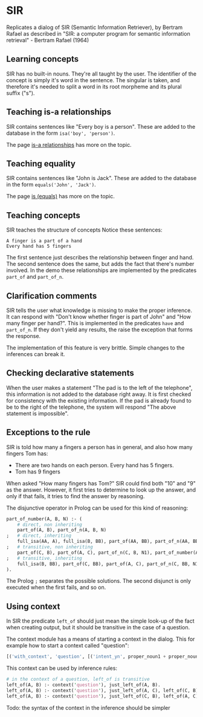 # SIR

Replicates a dialog of SIR (Semantic Information Retriever), by Bertram Rafael as described in "SIR: a computer program for semantic information retrieval" - Bertram Rafael (1964)

## Learning concepts

SIR has no built-in nouns. They're all taught by the user. The identifier of the concept is simply it's word in the sentence. The singular is taken, and therefore it's needed to split a word in its root morpheme and its plural suffix ("s").

## Teaching is-a relationships

SIR contains sentences like "Every boy is a person". These are added to the database in the form `isa('boy', 'person')`.

The page [is-a relationships](../language/is-a.md) has more on the topic.

## Teaching equality

SIR contains sentences like "John is Jack". These are added to the database in the form `equals('John', 'Jack')`.

The page [is (equals)](../language/is-equals.md) has more on the topic.

## Teaching concepts

SIR teaches the structure of concepts Notice these sentences:

    A finger is a part of a hand
    Every hand has 5 fingers

The first sentence just describes the relationship between finger and hand. The second sentence does the same, but adds the fact that there's number involved. In the demo these relationships are implemented by the predicates `part_of` and `part_of_n`.

## Clarification comments

SIR tells the user what knowledge is missing to make the proper inference. It can respond with "Don't know whether finger is part of John" and "How many finger per hand?". This is implemented in the predicates `have` and `part_of_n`. If they don't yield any results, the raise the exception that forms the response.

The implementation of this feature is very brittle. Simple changes to the inferences can break it.

## Checking declarative statements

When the user makes a statement "The pad is to the left of the telephone", this information is not added to the database right away. It is first checked for consistency with the existing information. If the pad is already found to be to the right of the telephone, the system will respond "The above statement is impossible".

## Exceptions to the rule

SIR is told how many a fingers a person has in general, and also how many fingers Tom has:

* There are two hands on each person. Every hand has 5 fingers.
* Tom has 9 fingers

When asked "How many fingers has Tom?" SIR could find both "10" and "9" as the answer. However, it first tries to determine to look up the answer, and only if that fails, it tries to find the answer by reasoning.

The disjunctive operator in Prolog can be used for this kind of reasoning:

~~~pl
part_of_number(A, B, N) :- (
    # direct, non inheriting
    part_of(A, B), part_of_n(A, B, N)
;   # direct, inheriting
    full_isa(AA, A), full_isa(B, BB), part_of(AA, BB), part_of_n(AA, BB, N)
;   # transitive, non inheriting
    part_of(C, B), part_of(A, C), part_of_n(C, B, N1), part_of_number(A, C, N2), multiply(N1, N2, N)
;   # transitive, inheriting
    full_isa(B, BB), part_of(C, BB), part_of(A, C), part_of_n(C, BB, N1), part_of_number(A, C, N2), multiply(N1, N2, N)
).
~~~

The Prolog `;` separates the possible solutions. The second disjunct is only executed when the first fails, and so on.

## Using context

In SIR the predicate `left_of` should just mean the simple look-up of the fact when creating output, but it should be transitive in the case of a question.

The context module has a means of starting a context in the dialog. This for example how to start a context called "question":

~~~python
[('with_context', 'question', [('intent_yn', proper_noun1 + proper_noun2 + preposition)])]
~~~

This context can be used by inference rules:

~~~pl
# in the context of a question, left_of is transitive
left_of(A, B) :- context('question'), just_left_of(A, B).
left_of(A, B) :- context('question'), just_left_of(A, C), left_of(C, B).
left_of(A, B) :- context('question'), just_left_of(C, B), left_of(A, C).
~~~

Todo: the syntax of the context in the inference should be simpler
